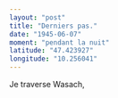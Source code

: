 ```yaml
---
layout: "post"
title: "Derniers pas."
date: "1945-06-07"
moment: "pendant la nuit"
latitude: "47.423927"
longitude: "10.256041"
---
```


Je traverse Wasach,


<div class="histoire"></div>

<div class="commentaire"></div>